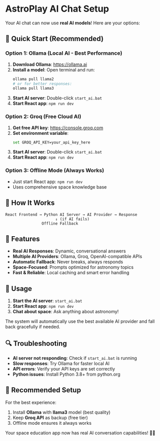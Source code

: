 # AstroPlay AI Chat Setup

Your AI chat can now use **real AI models**! Here are your options:

## 🚀 Quick Start (Recommended)

### Option 1: Ollama (Local AI - Best Performance)
1. **Download Ollama**: https://ollama.ai
2. **Install a model**: Open terminal and run:
   ```bash
   ollama pull llama2
   # or for better responses:
   ollama pull llama3
   ```
3. **Start AI server**: Double-click `start_ai.bat`
4. **Start React app**: `npm run dev`

### Option 2: Groq (Free Cloud AI)
1. **Get free API key**: https://console.groq.com
2. **Set environment variable**:
   ```bash
   set GROQ_API_KEY=your_api_key_here
   ```
3. **Start AI server**: Double-click `start_ai.bat`
4. **Start React app**: `npm run dev`

### Option 3: Offline Mode (Always Works)
- Just start React app: `npm run dev`
- Uses comprehensive space knowledge base

## 🔧 How It Works

```
React Frontend → Python AI Server → AI Provider → Response
                      ↓ (if AI fails)
                Offline Fallback
```

## 🎯 Features

- **Real AI Responses**: Dynamic, conversational answers
- **Multiple AI Providers**: Ollama, Groq, OpenAI-compatible APIs
- **Automatic Fallback**: Never breaks, always responds
- **Space-Focused**: Prompts optimized for astronomy topics
- **Fast & Reliable**: Local caching and smart error handling

## 📝 Usage

1. **Start the AI server**: `start_ai.bat`
2. **Start React app**: `npm run dev` 
3. **Chat about space**: Ask anything about astronomy!

The system will automatically use the best available AI provider and fall back gracefully if needed.

## 🔍 Troubleshooting

- **AI server not responding**: Check if `start_ai.bat` is running
- **Slow responses**: Try Ollama for faster local AI
- **API errors**: Verify your API keys are set correctly
- **Python issues**: Install Python 3.8+ from python.org

## 🌟 Recommended Setup

For the best experience:
1. Install **Ollama** with **llama3** model (best quality)
2. Keep **Groq API** as backup (free tier)
3. Offline mode ensures it always works

Your space education app now has real AI conversation capabilities! 🌌🚀
